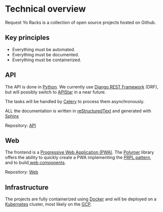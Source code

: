 # Technical overview

Request Yo Racks is a collection of open source projects hosted on Github.

## Key principles

* Everything must be automated.
* Everything must be documented.
* Everything must be containerized.

## API

The API is done in [Python](https://www.python.org/). We currently use [Django REST Framework](http://www.django-rest-framework.org/) (DRF), but will possibly switch to [APIStar](https://github.com/encode/apistar) in a near future.

The tasks will be handled by [Celery](http://docs.celeryproject.org/en/latest/index.html) to process them asynchronously.

ALL the documentation is written in [reStructuredText](ttp://thomas-cokelaer.info/tutorials/sphinx/rest_syntax.html) and generated with [Sphinx](http://www.sphinx-doc.org/en/stable/)

Repository: [API](https://github.com/rgreinho/request-yo-racks-api)

## Web

The frontend is a [Progressive Web Application (PWA)](https://developers.google.com/web/progressive-web-apps/). The [Polymer](https://www.polymer-project.org/) library offers the ability to quickly create a PWA implementing the [PRPL pattern](https://developers.google.com/web/fundamentals/performance/prpl-pattern/), and to build[ web components](https://www.webcomponents.org/).

Repository: [Web](https://github.com/rgreinho/request-yo-racks-web)

## Infrastructure

The projects are fully containerized using [Docker](https://docs.docker.com/engine/understanding-docker/) and will be deployed on a [Kubernetes](https://kubernetes.io/) cluster, most likely on the [GCP](https://cloud.google.com/).
